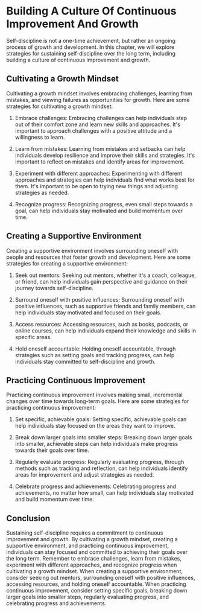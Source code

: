 Building A Culture Of Continuous Improvement And Growth
===============================================================================================

Self-discipline is not a one-time achievement, but rather an ongoing process of growth and development. In this chapter, we will explore strategies for sustaining self-discipline over the long term, including building a culture of continuous improvement and growth.

Cultivating a Growth Mindset
----------------------------

Cultivating a growth mindset involves embracing challenges, learning from mistakes, and viewing failures as opportunities for growth. Here are some strategies for cultivating a growth mindset:

1. Embrace challenges: Embracing challenges can help individuals step out of their comfort zone and learn new skills and approaches. It's important to approach challenges with a positive attitude and a willingness to learn.

2. Learn from mistakes: Learning from mistakes and setbacks can help individuals develop resilience and improve their skills and strategies. It's important to reflect on mistakes and identify areas for improvement.

3. Experiment with different approaches: Experimenting with different approaches and strategies can help individuals find what works best for them. It's important to be open to trying new things and adjusting strategies as needed.

4. Recognize progress: Recognizing progress, even small steps towards a goal, can help individuals stay motivated and build momentum over time.

Creating a Supportive Environment
---------------------------------

Creating a supportive environment involves surrounding oneself with people and resources that foster growth and development. Here are some strategies for creating a supportive environment:

1. Seek out mentors: Seeking out mentors, whether it's a coach, colleague, or friend, can help individuals gain perspective and guidance on their journey towards self-discipline.

2. Surround oneself with positive influences: Surrounding oneself with positive influences, such as supportive friends and family members, can help individuals stay motivated and focused on their goals.

3. Access resources: Accessing resources, such as books, podcasts, or online courses, can help individuals expand their knowledge and skills in specific areas.

4. Hold oneself accountable: Holding oneself accountable, through strategies such as setting goals and tracking progress, can help individuals stay committed to self-discipline and growth.

Practicing Continuous Improvement
---------------------------------

Practicing continuous improvement involves making small, incremental changes over time towards long-term goals. Here are some strategies for practicing continuous improvement:

1. Set specific, achievable goals: Setting specific, achievable goals can help individuals stay focused on the areas they want to improve.

2. Break down larger goals into smaller steps: Breaking down larger goals into smaller, achievable steps can help individuals make progress towards their goals over time.

3. Regularly evaluate progress: Regularly evaluating progress, through methods such as tracking and reflection, can help individuals identify areas for improvement and adjust strategies as needed.

4. Celebrate progress and achievements: Celebrating progress and achievements, no matter how small, can help individuals stay motivated and build momentum over time.

Conclusion
----------

Sustaining self-discipline requires a commitment to continuous improvement and growth. By cultivating a growth mindset, creating a supportive environment, and practicing continuous improvement, individuals can stay focused and committed to achieving their goals over the long term. Remember to embrace challenges, learn from mistakes, experiment with different approaches, and recognize progress when cultivating a growth mindset. When creating a supportive environment, consider seeking out mentors, surrounding oneself with positive influences, accessing resources, and holding oneself accountable. When practicing continuous improvement, consider setting specific goals, breaking down larger goals into smaller steps, regularly evaluating progress, and celebrating progress and achievements.
